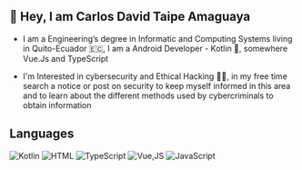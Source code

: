 ## **👋 Hey, I am Carlos David Taipe Amaguaya**

* I am a Engineering’s degree in Informatic and Computing Systems living in Quito-Ecuador 🇪🇨, I am a Android Developer - Kotlin 💙, somewhere Vue.Js and TypeScript

* I'm Interested in cybersecurity and Ethical Hacking 🕵️‍♂️, in my free time search a notice or post on security to keep myself informed in this area and to learn about the different methods used by cybercriminals to obtain information

## **Languages**
<!--
![Python](https://img.shields.io/badge/-Python-3776AB?style=for-the-badge&logo=python&logoColor=white)
-->
![Kotlin](https://img.shields.io/badge/Kotlin-0095D5.svg?style=for-the-badge&logo=Kotlin&logoColor=white)
![HTML](https://img.shields.io/badge/-HTML-E34F26?style=for-the-badge&logo=HTML5&logoColor=black)
![TypeScript](https://img.shields.io/badge/-TypeScript-FFFFFF?style=for-the-badge&logo=typescript)
![Vue,JS](https://img.shields.io/badge/-Vue.JS-39b181?style=for-the-badge&logo=vue.js&logoColor=white)
![JavaScript](https://img.shields.io/badge/JavaScript-F7DF1E.svg?style=for-the-badge&logo=JavaScript&logoColor=black)


